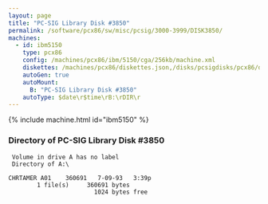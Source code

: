 ```yaml
---
layout: page
title: "PC-SIG Library Disk #3850"
permalink: /software/pcx86/sw/misc/pcsig/3000-3999/DISK3850/
machines:
  - id: ibm5150
    type: pcx86
    config: /machines/pcx86/ibm/5150/cga/256kb/machine.xml
    diskettes: /machines/pcx86/diskettes.json,/disks/pcsigdisks/pcx86/diskettes.json
    autoGen: true
    autoMount:
      B: "PC-SIG Library Disk #3850"
    autoType: $date\r$time\rB:\rDIR\r
---
```


{% include machine.html id="ibm5150" %}

### Directory of PC-SIG Library Disk #3850

     Volume in drive A has no label
     Directory of A:\

    CHRTAMER A01    360691   7-09-93   3:39p
            1 file(s)     360691 bytes
                            1024 bytes free
